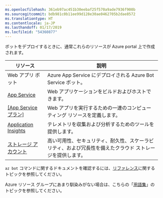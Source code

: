 ```yaml
---
ms.openlocfilehash: 361eb97ac451b30eebaf25f570a9ade7936f900b
ms.sourcegitcommit: bdb981c0b11ee99d128e30ae0462705b2dae8572
ms.translationtype: HT
ms.contentlocale: ja-JP
ms.lasthandoff: 01/17/2019
ms.locfileid: "54360877"
---
```

ボットをデプロイするときに、通常これらのリソースが Azure portal 上で作成されます。

| リソース      | 説明 |
|----------------|-------------|
| Web アプリ ボット | Azure App Service にデプロイされる Azure Bot Service ボット。|
| [App Service](https://docs.microsoft.com/en-us/azure/app-service/)| Web アプリケーションをビルドおよびホストできます。|
| [[App Service プラン]](https://docs.microsoft.com/en-us/azure/app-service/azure-web-sites-web-hosting-plans-in-depth-overview)| Web アプリを実行するための一連のコンピューティング リソースを定義します。|
| [Application Insights](https://docs.microsoft.com/en-us/azure/application-insights/app-insights-overview)| テレメトリを収集および分析するためのツールを提供します。|
| [ストレージ アカウント](https://docs.microsoft.com/en-us/azure/storage/common/storage-introduction)| 高い可用性、セキュリティ、耐久性、スケーラビリティ、および冗長性を備えたクラウド ストレージを提供します。|

`az bot` コマンドに関するドキュメントを確認するには、[リファレンス](https://docs.microsoft.com/en-us/cli/azure/bot?view=azure-cli-latest)に関するトピックを参照してください。

Azure リソース グループにあまり馴染みがない場合は、こちらの「[用語集](https://docs.microsoft.com/en-us/azure/azure-resource-manager/resource-group-overview#terminology)」のトピックを参照してください。